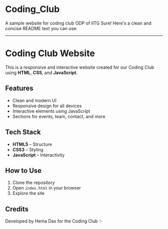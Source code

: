 # Coding_Club
A sample website for coding club ODP of IITG
Sure! Here's a clean and concise README text you can use:

---

# Coding Club Website

This is a responsive and interactive website created for our Coding Club using **HTML**, **CSS**, and **JavaScript**.

## Features
- Clean and modern UI  
- Responsive design for all devices  
- Interactive elements using JavaScript  
- Sections for events, team, contact, and more  

## Tech Stack
- **HTML5** – Structure  
- **CSS3** – Styling  
- **JavaScript** – Interactivity  

## How to Use
1. Clone the repository  
2. Open `index.html` in your browser  
3. Explore the site  

## Credits  
Developed by Hema Das for the Coding Club ✨  
